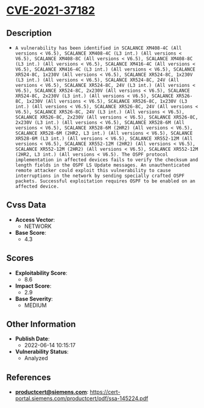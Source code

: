 
# [CVE-2021-37182](https://cert-portal.siemens.com/productcert/pdf/ssa-145224.pdf)

## Description

- `A vulnerability has been identified in SCALANCE XM408-4C (All versions < V6.5), SCALANCE XM408-4C (L3 int.) (All versions < V6.5), SCALANCE XM408-8C (All versions < V6.5), SCALANCE XM408-8C (L3 int.) (All versions < V6.5), SCALANCE XM416-4C (All versions < V6.5), SCALANCE XM416-4C (L3 int.) (All versions < V6.5), SCALANCE XR524-8C, 1x230V (All versions < V6.5), SCALANCE XR524-8C, 1x230V (L3 int.) (All versions < V6.5), SCALANCE XR524-8C, 24V (All versions < V6.5), SCALANCE XR524-8C, 24V (L3 int.) (All versions < V6.5), SCALANCE XR524-8C, 2x230V (All versions < V6.5), SCALANCE XR524-8C, 2x230V (L3 int.) (All versions < V6.5), SCALANCE XR526-8C, 1x230V (All versions < V6.5), SCALANCE XR526-8C, 1x230V (L3 int.) (All versions < V6.5), SCALANCE XR526-8C, 24V (All versions < V6.5), SCALANCE XR526-8C, 24V (L3 int.) (All versions < V6.5), SCALANCE XR526-8C, 2x230V (All versions < V6.5), SCALANCE XR526-8C, 2x230V (L3 int.) (All versions < V6.5), SCALANCE XR528-6M (All versions < V6.5), SCALANCE XR528-6M (2HR2) (All versions < V6.5), SCALANCE XR528-6M (2HR2, L3 int.) (All versions < V6.5), SCALANCE XR528-6M (L3 int.) (All versions < V6.5), SCALANCE XR552-12M (All versions < V6.5), SCALANCE XR552-12M (2HR2) (All versions < V6.5), SCALANCE XR552-12M (2HR2) (All versions < V6.5), SCALANCE XR552-12M (2HR2, L3 int.) (All versions < V6.5). The OSPF protocol implementation in affected devices fails to verify the checksum and length fields in the OSPF LS Update messages. An unauthenticated remote attacker could exploit this vulnerability to cause interruptions in the network by sending specially crafted OSPF packets. Successful exploitation requires OSPF to be enabled on an affected device.`

## Cvss Data

- **Access Vector**:
  - NETWORK
- **Base Score**:
  - 4.3

## Scores

- **Exploitability Score**:
  - 8.6
- **Impact Score**:
  - 2.9
- **Base Severity**:
  - MEDIUM

## Other Information

- **Publish Date**:
  - 2022-06-14 10:15:17
- **Vulnerability Status**:
  - Analyzed

## References

- **productcert@siemens.com**: https://cert-portal.siemens.com/productcert/pdf/ssa-145224.pdf

